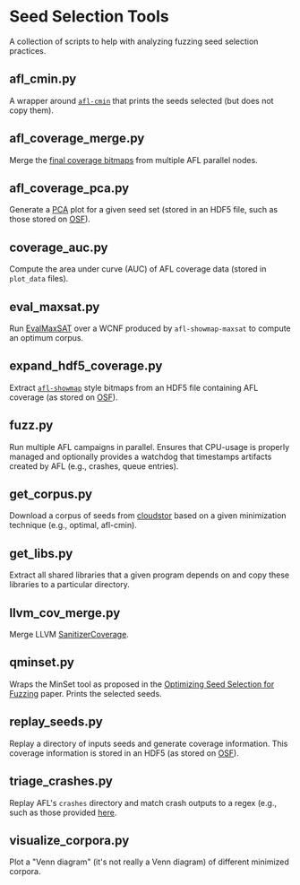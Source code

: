 # Seed Selection Tools

A collection of scripts to help with analyzing fuzzing seed selection practices.

## afl_cmin.py

A wrapper around [`afl-cmin`](https://github.com/google/AFL/blob/master/afl-cmin)
that prints the seeds selected (but does not copy them).

## afl_coverage_merge.py

Merge the [final coverage bitmaps](https://github.com/google/AFL/blob/master/afl-fuzz.c#L863)
from multiple AFL parallel nodes.

## afl_coverage_pca.py

Generate a [PCA](https://en.wikipedia.org/wiki/Principal_component_analysis)
plot for a given seed set (stored in an HDF5 file, such as those stored on
[OSF](https://osf.io/hz8em)).

## coverage_auc.py

Compute the area under curve (AUC) of AFL coverage data (stored in `plot_data`
files).

## eval_maxsat.py

Run [EvalMaxSAT](https://github.com/FlorentAvellaneda/EvalMaxSAT) over a WCNF
produced by `afl-showmap-maxsat` to compute an optimum corpus.

## expand_hdf5_coverage.py

Extract [`afl-showmap`](https://github.com/google/AFL/blob/master/afl-showmap.c)
style bitmaps from an HDF5 file containing AFL coverage (as stored on
[OSF](https://osf.io/hz8em/)).

## fuzz.py

Run multiple AFL campaigns in parallel. Ensures that CPU-usage is properly
managed and optionally provides a watchdog that timestamps artifacts created by
AFL (e.g., crashes, queue entries).

## get_corpus.py

Download a corpus of seeds from [cloudstor](https://cloudstor.aarnet.edu.au/)
based on a given minimization technique (e.g., optimal, afl-cmin).

## get_libs.py

Extract all shared libraries that a given program depends on and copy these
libraries to a particular directory.

## llvm_cov_merge.py

Merge LLVM [SanitizerCoverage](https://clang.llvm.org/docs/SanitizerCoverage.html).

## qminset.py

Wraps the MinSet tool as proposed in the [Optimizing Seed Selection for
Fuzzing](https://www.usenix.org/conference/usenixsecurity14/technical-sessions/presentation/rebert)
paper. Prints the selected seeds.

## replay_seeds.py

Replay a directory of inputs seeds and generate coverage information. This
coverage information is stored in an HDF5 (as stored on
[OSF](https://osf.io/hz8em)).

## triage_crashes.py

Replay AFL's `crashes` directory and match crash outputs to a regex (e.g., such
as those provided [here](../fuzzing/config/fts-bug-regexs.toml).

## visualize_corpora.py

Plot a "Venn diagram" (it's not really a Venn diagram) of different minimized
corpora.
